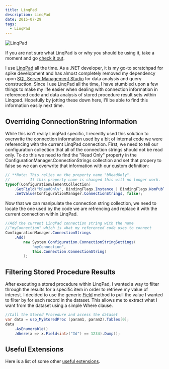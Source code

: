 ```yaml
---
title: LinqPad
description: LinqPad
date: 2015-07-29
tags:
  - LinqPad
---
```


<img src="http://s3.amazonaws.com/uploads.uservoice.com/logo/page/18302/original/LINQPad.png?1265071680" alt="LinqPad" />

If you are not sure what LinqPad is or why you should be using it, take a moment and go [check it out].  

I use [LinqPad] all the time.  As a .NET developer, it is my go-to scratchpad for spike development and has almost completely removed my dependency upon [SQL Server Management Studio] for data analysis and query construction.  Since I use LinqPad all the time, I have stumbled upon a few things to make my life easier when dealing with connection information in referenced code and data analysis of stored procedure result sets within Linqpad.  Hopefully by jotting these down here, I'll be able to find this information easily next time.  

Overriding ConnectionString Information
------------

While this isn't really LinqPad specific, I recently used this solution to overwrite the connection information used by a bit of internal code we were referencing with the current LinqPad connection.  First, we need to tell our configuration collection that all of the connection strings should not be read only.  To do this we need to find the "Read Only" property in the ConfigurationManager.ConnectionStrings collection and set that propery to false so we can overwrite that information with our custom definition:

```csharp
// **Note: This relies on the property name "bReadOnly".  
// 		   If this property name is changed this will no longer work.
typeof(ConfigurationElementCollection)
	.GetField("bReadOnly", BindingFlags.Instance | BindingFlags.NonPublic)
	.SetValue(ConfigurationManager.ConnectionStrings, false); 
```

Now that we can manipulate the connection string collection, we need to locate the one used by the code we are refrencing and replace it with the current connection within LinqPad.

```csharp
//Add the current LinqPad connection string with the name 
//"myConnection" which is what my referenced code uses to connect
ConfigurationManager.ConnectionStrings
	.Add(
		new System.Configuration.ConnectionStringSettings(
			"myConnection", 
			this.Connection.ConnectionString)
		);
```

Filtering Stored Procedure Results
------------

After executing a stored procedure within LinqPad, I wanted a way to filter through the results for a specific item in order to retrieve my value of interest.  I decided to use the generic [Field] method to pull the value I wanted to filter by for each record in the dataset.  This allows me to extract what I want from the dataset using a simple Where clause.

```csharp
//Call the Stored Procedure and access the dataset
var data = usp_MyStoredProc (param1, param2).Tables[0];
data
	.AsEnumerable()
	.Where(x => x.Field<int>("Id") == 1234).Dump();
```

Useful Extensions
------------

Here is a list of some other [useful extensions].

[SQL Server Management Studio]: https://msdn.microsoft.com/en-us/library/ms174173.aspx
[useful extensions]: http://stackoverflow.com/a/3562160
[check it out]: https://www.linqpad.net
[LinqPad]: https://www.linqpad.net
[Field]: https://msdn.microsoft.com/en-us/library/bb386916(v=vs.110).aspx